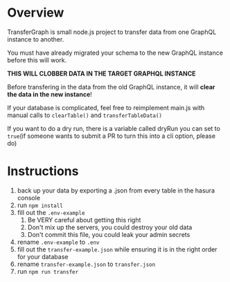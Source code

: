 # Overview

TransferGraph is small node.js project to transfer data from one GraphQL instance to another.

You must have already migrated your schema to the new GraphQL instance before this will work.

**THIS WILL CLOBBER DATA IN THE TARGET GRAPHQL INSTANCE**

Before transfering in the data from the old GraphQL instance, it will **clear the data in the new instance**!

If your database is complicated, feel free to reimplement main.js with manual calls to `clearTable()` and `transferTableData()`

If you want to do a dry run, there is a variable called dryRun you can set to `true`(if someone wants to submit a PR to turn this into a cli option, please do)

# Instructions

1. back up your data by exporting a .json from every table in the hasura console
1. run `npm install`
1. fill out the `.env-example`
    1. Be VERY careful about getting this right
    1. Don't mix up the servers, you could destroy your old data
    1. Don't commit this file, you could leak your admin secrets
1. rename `.env-example` to `.env`
1. fill out the `transfer-example.json` while ensuring it is in the right order for your database
1. rename `transfer-example.json` to `transfer.json`
1. run `npm run transfer`
